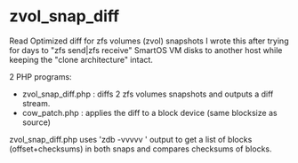 zvol_snap_diff
==============

Read Optimized diff for zfs volumes (zvol) snapshots
I wrote this after  trying for days to "zfs send|zfs receive"  SmartOS VM disks to another host while keeping the "clone architecture" intact.

2 PHP programs:<br>
<ul>
<li>zvol_snap_diff.php : diffs 2 zfs volumes snapshots and outputs a diff stream.<br>
<li>cow_patch.php : applies the diff to a block device (same blocksize as source)
</ul>
zvol_snap_diff.php uses 'zdb -vvvvv <snapshot>' output to get a list of blocks (offset+checksums) in both snaps and compares checksums of blocks.

